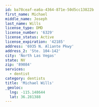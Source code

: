 ```yaml
---
id: ba78ceaf-ea6a-4364-871e-50d5cc13822b
first_name: Michael
middle_name: Joseph
last_name: Wills
license_type: DMD
license_number: '6329'
license_status: Active
license_expiration: '42185'
address: '6935 N. Aliante Pkwy'
address_2: 'Ste. 104-142'
city: 'North Las Vegas'
state: NV
zip: '89084'
services:
  - dentist
category: dentists
title: 'Michael Wills'
_geoloc:
  lng: -115.148644
  lat: 36.281388
---
```

